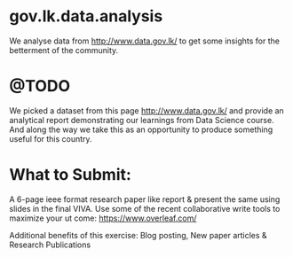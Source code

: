 # gov.lk.data.analysis
We analyse data from  http://www.data.gov.lk/  to get some insights for the betterment of the community.

# @TODO
We picked a dataset from this page  http://www.data.gov.lk/ and provide an analytical report demonstrating our learnings from Data Science course. And along the way we take this as an opportunity to produce something useful for this country.

# What to Submit:
A 6-page ieee format research paper like report & present the same using slides in the final VIVA. 
Use some of the recent collaborative write tools to maximize your ut come: https://www.overleaf.com/

Additional benefits of this exercise: Blog posting, New paper articles & Research Publications
